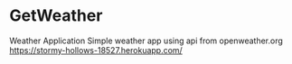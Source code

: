 # GetWeather
Weather Application
Simple weather app using api from openweather.org
https://stormy-hollows-18527.herokuapp.com/
